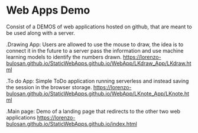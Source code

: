 # Web Apps Demo

Consist of a DEMOS of web applications hosted on github, that are meant to be used along with a server.

.Drawing App: Users are allowed to use the mouse to draw, the idea is to connect it in the future to a server pass the information and use machine learning models to identify the numbers drawn.
https://lorenzo-bulosan.github.io/StaticWebApps.github.io/WebApp/LKdraw_App/LKdraw.html

.To do App: Simple ToDo application running serverless and instead saving the session in the browser storage.
https://lorenzo-bulosan.github.io/StaticWebApps.github.io/WebApp/LKnote_App/LKnote.html

.Main page: Demo of a landing page that redirects to the other two web applications
https://lorenzo-bulosan.github.io/StaticWebApps.github.io/index.html
